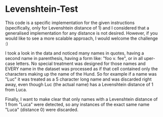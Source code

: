 # Levenshtein-Test
This code is a specific implementation for the given instructions (specifically, only for Levenshtein distance of 1) and I considered that a generalised implementation for any distance is not desired. However, if you would like to see a more scalable approach, I would welcome the challenge :)

I took a look in the data and noticed many names in quotes, having a second name in parenthesis, having a form like: "foo v. fee", or in all uper-case letters. No special treatment was designed for those names and EVERY name in the dataset was processed as if that cell contained only the characters making up the name of the Hund. So for example if a name was "Luc" it was treated as a 5 character long name and was discarded right away, even though Luc (the actual name) has a Levenshtein distance of 1 from Luca.

Finally, I want to make clear that only names with a Levenshtein distance of 1 from "Luca" were detected, so any instances of the exact same name "Luca" (distance 0) were discarded.
